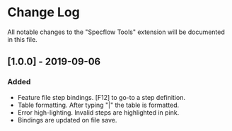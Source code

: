 # Change Log

All notable changes to the "Specflow Tools" extension will be documented in this file.

## [1.0.0] - 2019-09-06
### Added
- Feature file step bindings. [F12] to go-to a step definition.
- Table formatting. After typing "|" the table is formatted.
- Error high-lighting. Invalid steps are highlighted in pink.
- Bindings are updated on file save.